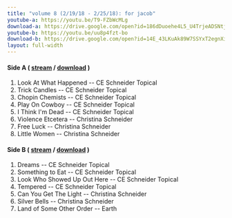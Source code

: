 ```yaml
---
title: "volume 8 (2/19/18 - 2/25/18): for jacob"
youtube-a: https://youtu.be/T9-FZbWcMLg
download-a: https://drive.google.com/open?id=186dDuoehe4L5_U4TrjeADSNtjz-FVadc
youtube-b: https://youtu.be/uu8p4fzt-bo
download-b: https://drive.google.com/open?id=14E_43LKuAk89W7SSYxT2egnXiJt9WORJ 
layout: full-width 
---
```

#### Side A ( <a target="_blank" href="{{ page.youtube-a }}">stream</a> / <a target="_blank" href="{{ page.download-a }}">download</a> ) ####
1. Look At What Happened -- CE Schneider Topical
2. Trick Candles -- CE Schneider Topical
3. Chopin Chemists -- CE Schneider Topical
4. Play On Cowboy -- CE Schneider Topical
5. I Think I'm Dead -- CE Schneider Topical
6. Violence Etcetera -- Christina Schneider
7. Free Luck -- Christina Schneider
8. Little Women -- Christina Schneider 

#### Side B ( <a target="_blank" href="{{ page.youtube-b }}">stream</a> / <a target="_blank" href="{{ page.download-b }}">download</a> ) ####
1. Dreams -- CE Schneider Topical
2. Something to Eat -- CE Schneider Topical
3. Look Who Showed Up Out Here -- CE Schneider Topical
4. Tempered -- CE Schneider Topical
5. Can You Get The Light -- Christina Schneider
6. Silver Bells -- Christina Schneider
7. Land of Some Other Order -- Earth
